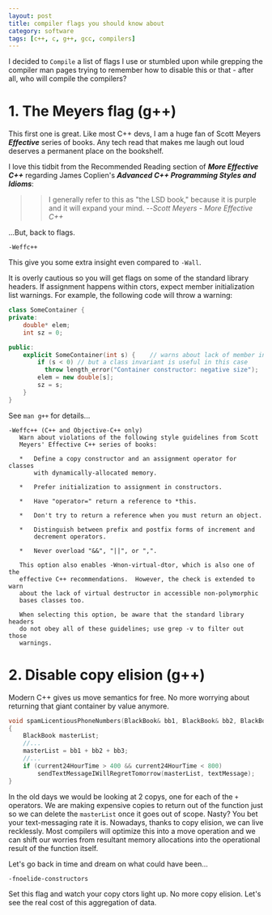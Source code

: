 ```yaml
---
layout: post
title: compiler flags you should know about
category: software
tags: [c++, c, g++, gcc, compilers]
---
```



I decided to `Compile` a list of flags I use or stumbled upon while grepping the compiler man pages trying to remember how to disable this or that - after all, who will compile the compilers?

# 1. The Meyers flag (g++)


This first one is great. Like most C++ devs, I am a huge fan of Scott Meyers ***Effective*** series of books. Any tech read that makes me laugh out loud deserves a permanent place on the bookshelf.

I love this tidbit from the Recommended Reading section of ***More Effective C++*** regarding James Coplien's ***Advanced C++ Programming Styles and Idioms***:

>>I generally refer to this as "the LSD book," because it is purple and it will expand your mind.
>> --<cite>Scott Meyers - More Effective C++</cite>


...But, back to flags.


```
-Weffc++
```

This give you some extra insight even compared to `-Wall`.

It is overly cautious so you will get flags on some of the standard library headers. If assignment happens within ctors, expect member initialization list warnings. For example, the following code will throw a warning:


```cpp
class SomeContainer {
private:
    double* elem;
    int sz = 0;

public:
    explicit SomeContainer(int s) {    // warns about lack of member init list
        if (s < 0) // but a class invariant is useful in this case
          throw length_error("Container constructor: negative size");
        elem = new double[s];
        sz = s;
    }
}
```

See `man g++` for details...


```
-Weffc++ (C++ and Objective-C++ only)
   Warn about violations of the following style guidelines from Scott
   Meyers' Effective C++ series of books:

   *   Define a copy constructor and an assignment operator for classes
       with dynamically-allocated memory.

   *   Prefer initialization to assignment in constructors.

   *   Have "operator=" return a reference to *this.

   *   Don't try to return a reference when you must return an object.

   *   Distinguish between prefix and postfix forms of increment and
       decrement operators.

   *   Never overload "&&", "||", or ",".

   This option also enables -Wnon-virtual-dtor, which is also one of the
   effective C++ recommendations.  However, the check is extended to warn
   about the lack of virtual destructor in accessible non-polymorphic
   bases classes too.

   When selecting this option, be aware that the standard library headers
   do not obey all of these guidelines; use grep -v to filter out those
   warnings.

```

# 2. Disable copy elision (g++)



Modern C++ gives us move semantics for free. No more worrying about returning that 
giant container by value anymore.

```cpp
void spamLicentiousPhoneNumbers(BlackBook& bb1, BlackBook& bb2, BlackBook& bb3)
{
    BlackBook masterList;
    //...
    masterList = bb1 + bb2 + bb3;
    //...
    if (current24HourTime > 400 && current24HourTime < 800)
        sendTextMessageIWillRegretTomorrow(masterList, textMessage);
}
```

In the old days we would be looking at 2 copys, one for each of the `+` operators. We are making expensive copies to return out of the function just so we can delete the `masterList` once it goes out of scope. Nasty? You bet your text-messaging rate it is. Nowadays, thanks to copy elision, we can live recklessly. Most compilers will optimize this into a move operation and we can shift our worries from resultant memory allocations into the operational result of the function itself.

Let's go back in time and dream on what could have been...

`-fnoelide-constructors`

Set this flag and watch your copy ctors light up. No more copy elision. Let's see the real cost of this aggregation of data.




